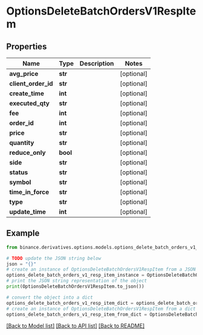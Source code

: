 # OptionsDeleteBatchOrdersV1RespItem


## Properties

Name | Type | Description | Notes
------------ | ------------- | ------------- | -------------
**avg_price** | **str** |  | [optional] 
**client_order_id** | **str** |  | [optional] 
**create_time** | **int** |  | [optional] 
**executed_qty** | **str** |  | [optional] 
**fee** | **int** |  | [optional] 
**order_id** | **int** |  | [optional] 
**price** | **str** |  | [optional] 
**quantity** | **str** |  | [optional] 
**reduce_only** | **bool** |  | [optional] 
**side** | **str** |  | [optional] 
**status** | **str** |  | [optional] 
**symbol** | **str** |  | [optional] 
**time_in_force** | **str** |  | [optional] 
**type** | **str** |  | [optional] 
**update_time** | **int** |  | [optional] 

## Example

```python
from binance.derivatives.options.models.options_delete_batch_orders_v1_resp_item import OptionsDeleteBatchOrdersV1RespItem

# TODO update the JSON string below
json = "{}"
# create an instance of OptionsDeleteBatchOrdersV1RespItem from a JSON string
options_delete_batch_orders_v1_resp_item_instance = OptionsDeleteBatchOrdersV1RespItem.from_json(json)
# print the JSON string representation of the object
print(OptionsDeleteBatchOrdersV1RespItem.to_json())

# convert the object into a dict
options_delete_batch_orders_v1_resp_item_dict = options_delete_batch_orders_v1_resp_item_instance.to_dict()
# create an instance of OptionsDeleteBatchOrdersV1RespItem from a dict
options_delete_batch_orders_v1_resp_item_from_dict = OptionsDeleteBatchOrdersV1RespItem.from_dict(options_delete_batch_orders_v1_resp_item_dict)
```
[[Back to Model list]](../README.md#documentation-for-models) [[Back to API list]](../README.md#documentation-for-api-endpoints) [[Back to README]](../README.md)


